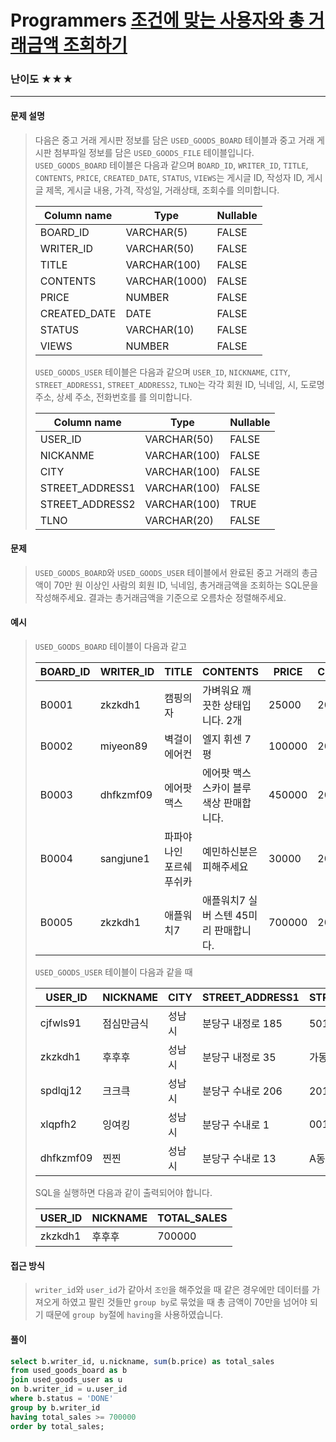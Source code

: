 # Programmers [조건에 맞는 사용자와 총 거래금액 조회하기](https://school.programmers.co.kr/learn/courses/30/lessons/164668)

### 난이도 ★★★

---

#### 문제 설명

> 다음은 중고 거래 게시판 정보를 담은 `USED_GOODS_BOARD` 테이블과 중고 거래 게시판 첨부파일 정보를 담은 `USED_GOODS_FILE` 테이블입니다. `USED_GOODS_BOARD` 테이블은 다음과 같으며 `BOARD_ID`, `WRITER_ID`, `TITLE`, `CONTENTS`, `PRICE`, `CREATED_DATE`, `STATUS`, `VIEWS`는 게시글 ID, 작성자 ID, 게시글 제목, 게시글 내용, 가격, 작성일, 거래상태, 조회수를 의미합니다.
>
> | Column name  | Type          | Nullable |
> | ------------ | ------------- | -------- |
> | BOARD_ID     | VARCHAR(5)    | FALSE    |
> | WRITER_ID    | VARCHAR(50)   | FALSE    |
> | TITLE        | VARCHAR(100)  | FALSE    |
> | CONTENTS     | VARCHAR(1000) | FALSE    |
> | PRICE        | NUMBER        | FALSE    |
> | CREATED_DATE | DATE          | FALSE    |
> | STATUS       | VARCHAR(10)   | FALSE    |
> | VIEWS        | NUMBER        | FALSE    |
>
> `USED_GOODS_USER` 테이블은 다음과 같으며 `USER_ID`, `NICKNAME`, `CITY`, `STREET_ADDRESS1`, `STREET_ADDRESS2`, `TLNO`는 각각 회원 ID, 닉네임, 시, 도로명 주소, 상세 주소, 전화번호를 를 의미합니다.
>
> | Column name     | Type         | Nullable |
> | --------------- | ------------ | -------- |
> | USER_ID         | VARCHAR(50)  | FALSE    |
> | NICKANME        | VARCHAR(100) | FALSE    |
> | CITY            | VARCHAR(100) | FALSE    |
> | STREET_ADDRESS1 | VARCHAR(100) | FALSE    |
> | STREET_ADDRESS2 | VARCHAR(100) | TRUE     |
> | TLNO            | VARCHAR(20)  | FALSE    |

#### 문제

>`USED_GOODS_BOARD`와 `USED_GOODS_USER` 테이블에서 완료된 중고 거래의 총금액이 70만 원 이상인 사람의 회원 ID, 닉네임, 총거래금액을 조회하는 SQL문을 작성해주세요. 결과는 총거래금액을 기준으로 오름차순 정렬해주세요.

#### 예시

> `USED_GOODS_BOARD` 테이블이 다음과 같고
>
> | BOARD_ID | WRITER_ID | TITLE                    | CONTENTS                                 | PRICE  | CREATED_DATE | STATUS | VIEWS |
> | -------- | --------- | ------------------------ | ---------------------------------------- | ------ | ------------ | ------ | ----- |
> | B0001    | zkzkdh1   | 캠핑의자                 | 가벼워요 깨끗한 상태입니다. 2개          | 25000  | 2022-11-29   | SALE   | 34    |
> | B0002    | miyeon89  | 벽걸이 에어컨            | 엘지 휘센 7평                            | 100000 | 2022-11-29   | SALE   | 55    |
> | B0003    | dhfkzmf09 | 에어팟 맥스              | 에어팟 맥스 스카이 블루 색상 판매합니다. | 450000 | 2022-11-26   | DONE   | 67    |
> | B0004    | sangjune1 | 파파야나인 포르쉐 푸쉬카 | 예민하신분은 피해주세요                  | 30000  | 2022-11-30   | DONE   | 78    |
> | B0005    | zkzkdh1   | 애플워치7                | 애플워치7 실버 스텐 45미리 판매합니다.   | 700000 | 2022-11-30   | DONE   | 99    |
>
> `USED_GOODS_USER` 테이블이 다음과 같을 때
>
> | USER_ID   | NICKNAME   | CITY   | STREET_ADDRESS1   | STREET_ADDRESS2 | TLNO        |
> | --------- | ---------- | ------ | ----------------- | --------------- | ----------- |
> | cjfwls91  | 점심만금식 | 성남시 | 분당구 내정로 185 | 501호           | 01036344964 |
> | zkzkdh1   | 후후후     | 성남시 | 분당구 내정로 35  | 가동 1202호     | 01032777543 |
> | spdlqj12  | 크크큭     | 성남시 | 분당구 수내로 206 | 2019동 801호    | 01087234922 |
> | xlqpfh2   | 잉여킹     | 성남시 | 분당구 수내로 1   | 001-004         | 01064534911 |
> | dhfkzmf09 | 찐찐       | 성남시 | 분당구 수내로 13  | A동 1107호      | 01053422914 |
>
> SQL을 실행하면 다음과 같이 출력되어야 합니다.
>
> | USER_ID | NICKNAME | TOTAL_SALES |
> | ------- | -------- | ----------- |
> | zkzkdh1 | 후후후   | 700000      |

#### 접근 방식

> `writer_id`와 `user_id`가 같아서 `조인`을 해주었을 때 같은 경우에만 데이터를 가져오게 하였고 팔린 것들만 `group by`로 묶었을 때 총 금액이 70만을 넘어야 되기 때문에 `group by`절에 `having`을 사용하였습니다.

#### 풀이

```sql
select b.writer_id, u.nickname, sum(b.price) as total_sales
from used_goods_board as b
join used_goods_user as u
on b.writer_id = u.user_id
where b.status = 'DONE'
group by b.writer_id
having total_sales >= 700000
order by total_sales;
```

